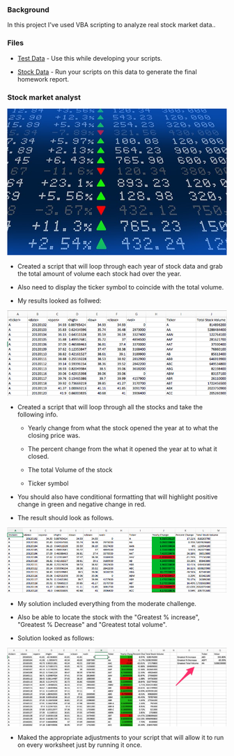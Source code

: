 ### Background

In this project I've used VBA scripting to analyze real stock market data..

### Files

* [Test Data](Resources/alphabtical_testing.xlsx) - Use this while developing your scripts.

* [Stock Data](Resources/Multiple_year_stock_data.xlsx) - Run your scripts on this data to generate the final homework report.

### Stock market analyst

![stock Market](Images/stockmarket.jpg)


* Created a script that will loop through each year of stock data and grab the total amount of volume each stock had over the year.

* Also need to display the ticker symbol to coincide with the total volume.

* My results looked as follwed:

![easy_solution](Images/easy_solution.png)



* Created a script that will loop through all the stocks and take the following info.

   * Yearly change from what the stock opened the year at to what the closing price was.

   * The percent change from the what it opened the year at to what it closed.

   * The total Volume of the stock

   * Ticker symbol

* You should also have conditional formatting that will highlight positive change in green and negative change in red.

* The result should look as follows.

![moderate_solution](Images/moderate_solution.png)



* My solution included everything from the moderate challenge.

* Also be able to locate the stock with the "Greatest % increase", "Greatest % Decrease" and "Greatest total volume".

* Solution looked as follows:

![hard_solution](Images/hard_solution.png)


* Maked the appropriate adjustments to your script that will allow it to run on every worksheet just by running it once.


